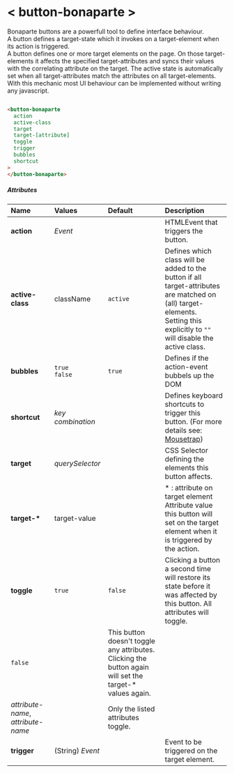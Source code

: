 # < button-bonaparte >
Bonaparte buttons are a powerfull tool to define interface behaviour. <br>A button defines a target-state which it invokes on a target-element when its action is triggered.<br> A button defines one or more target elements on the page. On those target-elements it affects the specified target-attributes and syncs their values with the correlating attribute on the target. The active state is automatically set when all target-attributes match the attributes on all target-elements. <br>
With this mechanic most UI behaviour can be implemented without writing any javascript.

```html

<button-bonaparte
  action
  active-class
  target
  target-[attribute]
  toggle
  trigger
  bubbles
  shortcut
>
</button-bonaparte>
```
##### Attributes
Name | Values | Default | Description 
:--------- | :--- | :------ | :----------
__action__ | _Event_ |  | HTMLEvent that triggers the button.
__active-class__ | className | `active` | Defines which class will be added to the button if all target-attributes are matched on (all) target-elements.<br>Setting this explicitly to `""` will disable the active class.
__bubbles__ | `true`<br>`false` | `true` | Defines if the action-event bubbels up the DOM
__shortcut__ | _key combination_ | | Defines keyboard shortcuts to trigger this button. (For more details see: [Mousetrap](https://craig.is/killing/mice))
__target__ | _querySelector_ |  | CSS Selector defining the elements this button affects.
__target-*__ | target-value |  | * : attribute on target element<br>Attribute value this button will set on the target element when it is triggered by the action.
__toggle__ | `true` | `false` | Clicking a button a second time will restore its state before it was affected by this button. All attributes will toggle.
 | `false` | | This button doesn't toggle any attributes. Clicking the button again will set the target-* values again.
 | _attribute-name_, _attribute-name_ | | Only the listed attributes toggle.
__trigger__ | (String) _Event_ |  | Event to be triggered on the target element.


